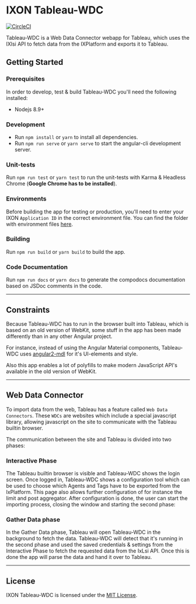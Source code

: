 # IXON Tableau-WDC
[![CircleCI](https://circleci.com/gh/ixoncloud/tableau-wdc.svg?style=svg)](https://circleci.com/gh/ixoncloud/tableau-wdc)

Tableau-WDC is a Web Data Connector webapp for Tableau, which uses the IXlsi API to fetch data from the IXPlatform and exports it to Tableau.

## Getting Started

### Prerequisites

In order to develop, test & build Tableau-WDC you'll need the following installed:

* Nodejs 8.9+

### Development
* Run `npm install` or `yarn` to install all dependencies.
* Run `npm run serve` or `yarn serve` to start the angular-cli development server.

### Unit-tests
Run `npm run test` or `yarn test` to run the unit-tests with Karma & Headless Chrome (**Google Chrome has to be installed**).

### Environments

Before building the app for testing or production, you'll need to enter your IXON `Application ID` in the correct environment file.
You can find the folder with environment files [here](https://github.com/ixoncloud/tableau-wdc/tree/master/src/environments).

### Building

Run `npm run build` or `yarn build` to build the app.

### Code Documentation

Run `npm run docs` or `yarn docs` to generate the compodocs documentation based on JSDoc comments in the code.

----
## Constraints 

Because Tableau-WDC has to run in the browser built into Tableau, which is based on an old version of WebKit, some stuff in the app has been made differently than in any other Angular project.

For instance, instead of using the Angular Material components, Tableau-WDC uses [angular2-mdl](http://mseemann.io/angular2-mdl/) for it's UI-elements and style.

Also this app enables a lot of polyfills to make modern JavaScript API's available in the old version of WebKit.

---
## Web Data Connector

To import data from the web, Tableau has a feature called `Web Data Connectors`. These `WDCs` are websites which include a special javascript library, allowing javascript on the site to communicate with the Tableau builtin browser.

The communication between the site and Tableau is divided into two phases:

### Interactive Phase

The Tableau builtin browser is visible and Tableau-WDC shows the login screen. Once logged in, Tableau-WDC shows a configuration tool which can be used to choose which Agents and Tags have to be exported from the IxPlatform. This page also allows further configuration of for instance the limit and post aggregator. After configuration is done, the user can start the importing process, closing the window and starting the second phase:

### Gather Data phase

In the Gather Data phase, Tableau will open Tableau-WDC in the background to fetch the data. Tableau-WDC will detect that it's running in the second phase and used the saved credentials & settings from the Interactive Phase to fetch the requested data from the IxLsi API. Once this is done the app will parse the data and hand it over to Tableau.

---

## License

IXON Tableau-WDC is licensed under the [MIT License](https://github.com/ixoncloud/tableau-wdc/blob/master/LICENSE).

